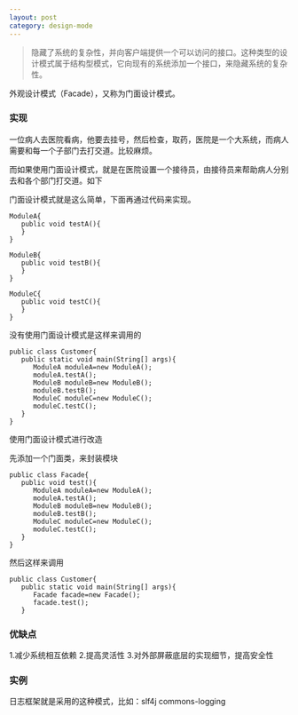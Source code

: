 ```yaml
---
layout: post
category: design-mode
---
```

> 隐藏了系统的复杂性，并向客户端提供一个可以访问的接口。这种类型的设计模式属于结构型模式，它向现有的系统添加一个接口，来隐藏系统的复杂性。

 外观设计模式（Facade），又称为门面设计模式。

### 实现

一位病人去医院看病，他要去挂号，然后检查，取药，医院是一个大系统，而病人需要和每一个子部门去打交道。比较麻烦。

而如果使用门面设计模式，就是在医院设置一个接待员，由接待员来帮助病人分别去和各个部门打交道。如下

门面设计模式就是这么简单，下面再通过代码来实现。

```
ModuleA{
   public void testA(){
   }
}

ModuleB{
   public void testB(){
   }
}

ModuleC{
   public void testC(){
   }
}
```


没有使用门面设计模式是这样来调用的

```
public class Customer{
   public static void main(String[] args){
      ModuleA moduleA=new ModuleA();
      moduleA.testA();
      ModuleB moduleB=new ModuleB();
      moduleB.testB();
      ModuleC moduleC=new ModuleC();
      moduleC.testC();
   }
}
```


使用门面设计模式进行改造

先添加一个门面类，来封装模块

```
public class Facade{
   public void test(){
      ModuleA moduleA=new ModuleA();
      moduleA.testA();
      ModuleB moduleB=new ModuleB();
      moduleB.testB();
      ModuleC moduleC=new ModuleC();
      moduleC.testC();
   }
}
```

然后这样来调用

```
public class Customer{
   public static void main(String[] args){
      Facade facade=new Facade();
      facade.test();
   }
```

### 优缺点

1.减少系统相互依赖 2.提高灵活性 3.对外部屏蔽底层的实现细节，提高安全性

### 实例

日志框架就是采用的这种模式，比如：slf4j   commons-logging

